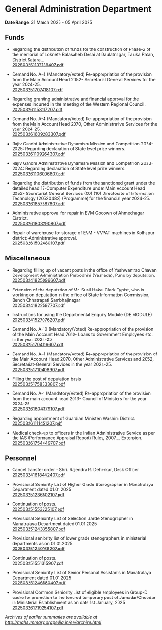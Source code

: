 # General Administration Department

**Date Range**: 31 March 2025 - 05 April 2025


## Funds
- Regarding the distribution of funds for the construction of Phase-2 of the memorial of Loknete Balasaheb Desai at Daulatnagar, Taluka Patan, District Satara...\
  [202503251137138407.pdf](https://gr.maharashtra.gov.in/Site/Upload/Government%20Resolutions/English/202503251137138407.pdf)

- Demand No. A-4 (Mandatory/Voted) Re-appropriation of the provision from the Main Account Head 2052- Secretarial General Services for the year 2024-25.\
  [202503251707418107.pdf](https://gr.maharashtra.gov.in/Site/Upload/Government%20Resolutions/English/202503251707418107.pdf)

- Regarding granting administrative and financial approval for the expenses incurred in the meeting of the Western Regional Council.\
  [202503261153117207.pdf](https://gr.maharashtra.gov.in/Site/Upload/Government%20Resolutions/English/202503261153117207.pdf)

- Demand No. A-4 (Mandatory/Voted) Re-appropriation of the provision from the Main Account Head 2070, Other Administrative Services for the year 2024-25.\
  [202503261609283307.pdf](https://gr.maharashtra.gov.in/Site/Upload/Government%20Resolutions/English/202503261609283307.pdf)

- Rajiv Gandhi Administrative Dynamism Mission and Competition 2024-2025: Regarding declaration of State level prize winners.\
  [202503261109264307.pdf](https://gr.maharashtra.gov.in/Site/Upload/Government%20Resolutions/English/202503261109264307.pdf)

- Rajiv Gandhi Administrative Dynamism Mission and Competition 2023-2024: Regarding declaration of State level prize winners.\
  [202503261106006807.pdf](https://gr.maharashtra.gov.in/Site/Upload/Government%20Resolutions/English/202503261106006807.pdf)

- Regarding the distribution of funds from the sanctioned grant under the detailed head 17-Computer Expenditure under Main Account Head 2052- Secretariat General Services (00) (10) Directorate of Information Technology (20520482) (Programme) for the financial year 2024-25.\
  [202503261857587807.pdf](https://gr.maharashtra.gov.in/Site/Upload/Government%20Resolutions/English/202503261857587807.pdf)

- Administrative approval for repair in EVM Godown of Ahmednagar District.\
  [202503261803290807.pdf](https://gr.maharashtra.gov.in/Site/Upload/Government%20Resolutions/English/202503261803290807.pdf)

- Repair of warehouse for storage of EVM - VVPAT machines in Kolhapur district:-Administrative approval.\
  [202503261502480107.pdf](https://gr.maharashtra.gov.in/Site/Upload/Government%20Resolutions/English/202503261502480107.pdf)

## Miscellaneous
- Regarding filling up of vacant posts in the office of Yashwantrao Chavan Development Administration Prabodhini (Yashada), Pune by deputation.\
  [202503241825096607.pdf](https://gr.maharashtra.gov.in/Site/Upload/Government%20Resolutions/English/202503241825096607.pdf)

- Extension of the deputation of Mr. Sunil Hake, Clerk Typist, who is working on deputation in the office of State Information Commission, Bench Chhatrapati Sambhajinagar\
  [202503241822597707.pdf](https://gr.maharashtra.gov.in/Site/Upload/Government%20Resolutions/English/202503241822597707.pdf)

- Instructions for using the Departmental Enquiry Module (DE MODULE)\
  [202503241527076207.pdf](https://gr.maharashtra.gov.in/Site/Upload/Government%20Resolutions/English/202503241527076207.pdf)

- Demand No. A-10 (Mandatory/Voted) Re-appropriation of the provision of the Main Account Head 7610- Loans to Government Employees etc. in the year 2024-25\
  [202503251704116607.pdf](https://gr.maharashtra.gov.in/Site/Upload/Government%20Resolutions/English/202503251704116607.pdf)

- Demand No. A-4 (Mandatory/Voted) Re-appropriation of the provision of the Main Account Head 2070, Other Administrative Services and 2052, Secretariat-General Services in the year 2024-25.\
  [202503251710408907.pdf](https://gr.maharashtra.gov.in/Site/Upload/Government%20Resolutions/English/202503251710408907.pdf)

- Filling the post of deputation basis\
  [202503251758333807.pdf](https://gr.maharashtra.gov.in/Site/Upload/Government%20Resolutions/English/202503251758333807.pdf)

- Demand No. A-1 (Mandatory/Voted) Re-appropriation of the provision from the main account head 2013- Council of Ministers for the year 2024-25\
  [202503261604379107.pdf](https://gr.maharashtra.gov.in/Site/Upload/Government%20Resolutions/English/202503261604379107.pdf)

- Regarding appointment of Guardian Minister: Washim District.\
  [202503261111451207.pdf](https://gr.maharashtra.gov.in/Site/Upload/Government%20Resolutions/English/202503261111451207.pdf)

- Medical check-up to officers in the Indian Administrative Service as per the IAS (Performance Appraisal Report) Rules, 2007.... Extension.\
  [202503261754449707.pdf](https://gr.maharashtra.gov.in/Site/Upload/Government%20Resolutions/English/202503261754449707.pdf)

## Personnel
- Cancel transfer order - Shri. Rajendra R. Deherkar, Desk Officer\
  [202503241618442407.pdf](https://gr.maharashtra.gov.in/Site/Upload/Government%20Resolutions/English/202503241618442407.pdf)

- Provisional Seniority List of Higher Grade Stenographer in Manatralaya Department dated 01.01.2025\
  [202503251236502107.pdf](https://gr.maharashtra.gov.in/Site/Upload/Government%20Resolutions/English/202503251236502107.pdf)

- Continuation of posts.\
  [202503251553225107.pdf](https://gr.maharashtra.gov.in/Site/Upload/Government%20Resolutions/English/202503251553225107.pdf)

- Provisional Seniority List of Selection Garde Stenographer in Manatralaya Department dated 01.01.2025\
  [202503251243355807.pdf](https://gr.maharashtra.gov.in/Site/Upload/Government%20Resolutions/English/202503251243355807.pdf)

- Provisional seniority list of lower grade stenographers in ministerial departments as on 01.01.2025\
  [202503251240168207.pdf](https://gr.maharashtra.gov.in/Site/Upload/Government%20Resolutions/English/202503251240168207.pdf)

- Continuation of posts.\
  [202503251551315907.pdf](https://gr.maharashtra.gov.in/Site/Upload/Government%20Resolutions/English/202503251551315907.pdf)

- Provisional Seniority List of Senior Personal Assistants in Manatralaya Department dated 01.01.2025\
  [202503251246580407.pdf](https://gr.maharashtra.gov.in/Site/Upload/Government%20Resolutions/English/202503251246580407.pdf)

- Provisional Common Seniority List of eligible employees in Group-D cadre for promotion to the tenured temporary post of Jamadar/Chopdar in Ministerial Establishment  as on date 1st January, 2025\
  [202503261719254107.pdf](https://gr.maharashtra.gov.in/Site/Upload/Government%20Resolutions/English/202503261719254107.pdf)


*Archives of earlier summaries are available at http://mahsummary.orgpedia.in/en/archive.html*